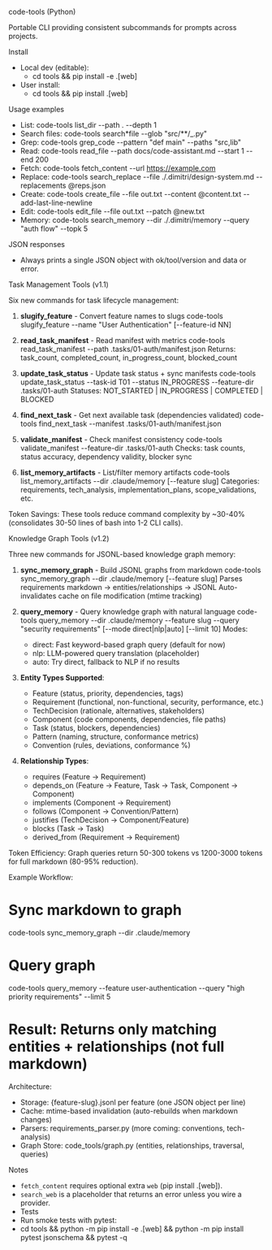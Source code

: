 code-tools (Python)

Portable CLI providing consistent subcommands for prompts across projects.

Install

- Local dev (editable):
  - cd tools && pip install -e .[web]
- User install:
  - cd tools && pip install .[web]

Usage examples

- List: code-tools list_dir --path . --depth 1
- Search files: code-tools search\*file --glob "src/\*\*/\_.py"
- Grep: code-tools grep_code --pattern "def main" --paths "src,lib"
- Read: code-tools read_file --path docs/code-assistant.md --start 1 --end 200
- Fetch: code-tools fetch_content --url <https://example.com>
- Replace: code-tools search_replace --file ./.dimitri/design-system.md --replacements @reps.json
- Create: code-tools create_file --file out.txt --content @content.txt --add-last-line-newline
- Edit: code-tools edit_file --file out.txt --patch @new.txt
- Memory: code-tools search_memory --dir ./.dimitri/memory --query "auth flow" --topk 5

JSON responses

- Always prints a single JSON object with ok/tool/version and data or error.

Task Management Tools (v1.1)

Six new commands for task lifecycle management:

1. **slugify_feature** - Convert feature names to slugs
   code-tools slugify_feature --name "User Authentication" [--feature-id NN]

2. **read_task_manifest** - Read manifest with metrics
   code-tools read_task_manifest --path .tasks/01-auth/manifest.json
   Returns: task_count, completed_count, in_progress_count, blocked_count

3. **update_task_status** - Update task status + sync manifests
   code-tools update_task_status --task-id T01 --status IN_PROGRESS --feature-dir .tasks/01-auth
   Statuses: NOT_STARTED | IN_PROGRESS | COMPLETED | BLOCKED

4. **find_next_task** - Get next available task (dependencies validated)
   code-tools find_next_task --manifest .tasks/01-auth/manifest.json

5. **validate_manifest** - Check manifest consistency
   code-tools validate_manifest --feature-dir .tasks/01-auth
   Checks: task counts, status accuracy, dependency validity, blocker sync

6. **list_memory_artifacts** - List/filter memory artifacts
   code-tools list_memory_artifacts --dir .claude/memory [--feature slug]
   Categories: requirements, tech_analysis, implementation_plans, scope_validations, etc.

Token Savings: These tools reduce command complexity by ~30-40% (consolidates 30-50 lines of bash into 1-2 CLI calls).

Knowledge Graph Tools (v1.2)

Three new commands for JSONL-based knowledge graph memory:

1. **sync_memory_graph** - Build JSONL graphs from markdown
   code-tools sync_memory_graph --dir .claude/memory [--feature slug]
   Parses requirements markdown → entities/relationships → JSONL
   Auto-invalidates cache on file modification (mtime tracking)

2. **query_memory** - Query knowledge graph with natural language
   code-tools query_memory --dir .claude/memory --feature slug --query "security requirements" [--mode direct|nlp|auto] [--limit 10]
   Modes:
   - direct: Fast keyword-based graph query (default for now)
   - nlp: LLM-powered query translation (placeholder)
   - auto: Try direct, fallback to NLP if no results

3. **Entity Types Supported**:
   - Feature (status, priority, dependencies, tags)
   - Requirement (functional, non-functional, security, performance, etc.)
   - TechDecision (rationale, alternatives, stakeholders)
   - Component (code components, dependencies, file paths)
   - Task (status, blockers, dependencies)
   - Pattern (naming, structure, conformance metrics)
   - Convention (rules, deviations, conformance %)

4. **Relationship Types**:
   - requires (Feature → Requirement)
   - depends_on (Feature → Feature, Task → Task, Component → Component)
   - implements (Component → Requirement)
   - follows (Component → Convention/Pattern)
   - justifies (TechDecision → Component/Feature)
   - blocks (Task → Task)
   - derived_from (Requirement → Requirement)

Token Efficiency: Graph queries return 50-300 tokens vs 1200-3000 tokens for full markdown (80-95% reduction).

Example Workflow:

# Sync markdown to graph

code-tools sync_memory_graph --dir .claude/memory

# Query graph

code-tools query_memory --feature user-authentication --query "high priority requirements" --limit 5

# Result: Returns only matching entities + relationships (not full markdown)

Architecture:

- Storage: {feature-slug}.jsonl per feature (one JSON object per line)
- Cache: mtime-based invalidation (auto-rebuilds when markdown changes)
- Parsers: requirements_parser.py (more coming: conventions, tech-analysis)
- Graph Store: code_tools/graph.py (entities, relationships, traversal, queries)

Notes

- `fetch_content` requires optional extra `web` (pip install .[web]).
- `search_web` is a placeholder that returns an error unless you wire a provider.
- Tests
- Run smoke tests with pytest:
- cd tools && python -m pip install -e .[web] && python -m pip install pytest jsonschema && pytest -q
